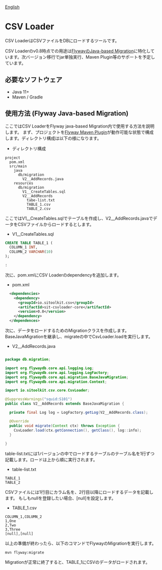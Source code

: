 [English](README.md)

# CSV Loader

CSV LoaderはCSVファイルをDBにロードするツールです。

CSV Loaderのv0.8時点での用途は[FlywayのJava-based Migration](https://flywaydb.org/documentation/concepts/migrations#java-based-migrations)に特化しています。次バージョン移行でjar単独実行、Maven Plugin等のサポートを予定しています。


## 必要なソフトウェア

- Java 11+
- Maven / Gradle

## 使用方法 (Flyway Java-based Migration)

ここではCSV LoaderをFlyway java-based Migration内で使用する方法を説明します。
まず、プロジェクトを[Flyway Maven Plugin](https://flywaydb.org/documentation/usage/maven/)が動作可能な状態で構成します。ディレクトリ構成は以下の様になります。

- ディレクトリ構成

```
project
  pom.xml
  src/main
    java
      db/migration
        V2__AddRecords.java
    resources
      db/migration
        V1__CreateTables.sql
        V2__AddRecords
          tabe-list.txt
          TABLE_1.csv
          TABLE_2.csv
```

ここではV1__CreateTables.sqlでテーブルを作成し、V2__AddRecords.javaでデータをCSVファイルからロードするとします。

- V1__CreateTables.sql

```sql
CREATE TABLE TABLE_1 (
  COLUMN_1 INT,
  COLUMN_2 VARCHAR(10)
);

:
```


次に、pom.xmlにCSV Loaderのdependencyを追加します。

- pom.xml

```xml
  <dependencies>
    <dependency>
      <groupId>io.sitoolkit.csv</groupId>
      <artifactId>sit-csvloader-core</artifactId>
      <version>0.8</version>
    </dependency>
  </dependences>
```

次に、データをロードするためのMigrationクラスを作成します。BaseJavaMigrationを継承し、migrateの中でCsvLoader.loadを実行します。

- V2__AddRecords.java

```java

package db.migration;

import org.flywaydb.core.api.logging.Log;
import org.flywaydb.core.api.logging.LogFactory;
import org.flywaydb.core.api.migration.BaseJavaMigration;
import org.flywaydb.core.api.migration.Context;

import io.sitoolkit.csv.core.CsvLoader;

@SuppressWarnings("squid:S101")
public class V2__AddRecords extends BaseJavaMigration {

  private final Log log = LogFactory.getLog(V2__AddRecords.class);

  @Override
  public void migrate(Context ctx) throws Exception {
    CsvLoader.load(ctx.getConnection(), getClass(), log::info);
  }
  
}
```

table-list.txtには1バージョンの中でロードするテーブルのテーブル名を1行ずつ記載します。ロードは上から順に実行されます。

- table-list.txt

```
TABLE_1
TABLE_2
```

CSVファイルには1行目にカラム名を、2行目以降にロードするデータを記載します。
もしもnullを登録したい場合、[null]を設定します。

- TABLE_1.csv

```csv
COLUMN_1,COLUMN_2
1,One
2,Two
3,Three
[null],[null]
```

以上の準備が終わったら、以下のコマンドでFlywayのMigrationを実行します。

```
mvn flyway:migrate
```

Migrationが正常に終了すると、TABLE_1にCSVのデータがロードされます。
